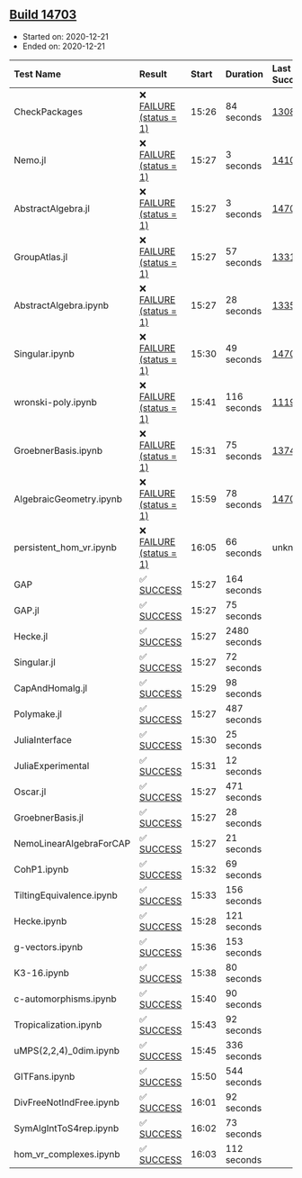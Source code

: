 ## [Build 14703](https://oscarci.mathematik.uni-kl.de/job/oscar/14703/)

* Started on: 2020-12-21
* Ended on: 2020-12-21

| Test Name    | Result | Start | Duration | Last Success | First Failure |
|:-------------|:-------|:------|:---------|:-------------|:--------------|
| CheckPackages | ❌ [FAILURE (status = 1)](https://oscarci.mathematik.uni-kl.de/job/oscar/14703/artifact/logs/build-14703/CheckPackages.log) | 15:26 | 84 seconds | [13085](https://oscarci.mathematik.uni-kl.de/job/oscar/13085/) | [13086](https://oscarci.mathematik.uni-kl.de/job/oscar/13086/) |
| Nemo.jl | ❌ [FAILURE (status = 1)](https://oscarci.mathematik.uni-kl.de/job/oscar/14703/artifact/logs/build-14703/Nemo.jl.log) | 15:27 | 3 seconds | [14101](https://oscarci.mathematik.uni-kl.de/job/oscar/14101/) | [14102](https://oscarci.mathematik.uni-kl.de/job/oscar/14102/) |
| AbstractAlgebra.jl | ❌ [FAILURE (status = 1)](https://oscarci.mathematik.uni-kl.de/job/oscar/14703/artifact/logs/build-14703/AbstractAlgebra.jl.log) | 15:27 | 3 seconds | [14701](https://oscarci.mathematik.uni-kl.de/job/oscar/14701/) | [14702](https://oscarci.mathematik.uni-kl.de/job/oscar/14702/) |
| GroupAtlas.jl | ❌ [FAILURE (status = 1)](https://oscarci.mathematik.uni-kl.de/job/oscar/14703/artifact/logs/build-14703/GroupAtlas.jl.log) | 15:27 | 57 seconds | [13311](https://oscarci.mathematik.uni-kl.de/job/oscar/13311/) | [13312](https://oscarci.mathematik.uni-kl.de/job/oscar/13312/) |
| AbstractAlgebra.ipynb | ❌ [FAILURE (status = 1)](https://oscarci.mathematik.uni-kl.de/job/oscar/14703/artifact/logs/build-14703/AbstractAlgebra.ipynb.log) | 15:27 | 28 seconds | [13355](https://oscarci.mathematik.uni-kl.de/job/oscar/13355/) | [13356](https://oscarci.mathematik.uni-kl.de/job/oscar/13356/) |
| Singular.ipynb | ❌ [FAILURE (status = 1)](https://oscarci.mathematik.uni-kl.de/job/oscar/14703/artifact/logs/build-14703/Singular.ipynb.log) | 15:30 | 49 seconds | [14701](https://oscarci.mathematik.uni-kl.de/job/oscar/14701/) | [14702](https://oscarci.mathematik.uni-kl.de/job/oscar/14702/) |
| wronski-poly.ipynb | ❌ [FAILURE (status = 1)](https://oscarci.mathematik.uni-kl.de/job/oscar/14703/artifact/logs/build-14703/wronski-poly.ipynb.log) | 15:41 | 116 seconds | [11192](https://oscarci.mathematik.uni-kl.de/job/oscar/11192/) | [11193](https://oscarci.mathematik.uni-kl.de/job/oscar/11193/) |
| GroebnerBasis.ipynb | ❌ [FAILURE (status = 1)](https://oscarci.mathematik.uni-kl.de/job/oscar/14703/artifact/logs/build-14703/GroebnerBasis.ipynb.log) | 15:31 | 75 seconds | [13748](https://oscarci.mathematik.uni-kl.de/job/oscar/13748/) | [13749](https://oscarci.mathematik.uni-kl.de/job/oscar/13749/) |
| AlgebraicGeometry.ipynb | ❌ [FAILURE (status = 1)](https://oscarci.mathematik.uni-kl.de/job/oscar/14703/artifact/logs/build-14703/AlgebraicGeometry.ipynb.log) | 15:59 | 78 seconds | [14701](https://oscarci.mathematik.uni-kl.de/job/oscar/14701/) | [14702](https://oscarci.mathematik.uni-kl.de/job/oscar/14702/) |
| persistent_hom_vr.ipynb | ❌ [FAILURE (status = 1)](https://oscarci.mathematik.uni-kl.de/job/oscar/14703/artifact/logs/build-14703/persistent_hom_vr.ipynb.log) | 16:05 | 66 seconds | unknown | unknown |
| GAP | ✅ [SUCCESS](https://oscarci.mathematik.uni-kl.de/job/oscar/14703/artifact/logs/build-14703/GAP.log) | 15:27 | 164 seconds |  |  |
| GAP.jl | ✅ [SUCCESS](https://oscarci.mathematik.uni-kl.de/job/oscar/14703/artifact/logs/build-14703/GAP.jl.log) | 15:27 | 75 seconds |  |  |
| Hecke.jl | ✅ [SUCCESS](https://oscarci.mathematik.uni-kl.de/job/oscar/14703/artifact/logs/build-14703/Hecke.jl.log) | 15:27 | 2480 seconds |  |  |
| Singular.jl | ✅ [SUCCESS](https://oscarci.mathematik.uni-kl.de/job/oscar/14703/artifact/logs/build-14703/Singular.jl.log) | 15:27 | 72 seconds |  |  |
| CapAndHomalg.jl | ✅ [SUCCESS](https://oscarci.mathematik.uni-kl.de/job/oscar/14703/artifact/logs/build-14703/CapAndHomalg.jl.log) | 15:29 | 98 seconds |  |  |
| Polymake.jl | ✅ [SUCCESS](https://oscarci.mathematik.uni-kl.de/job/oscar/14703/artifact/logs/build-14703/Polymake.jl.log) | 15:27 | 487 seconds |  |  |
| JuliaInterface | ✅ [SUCCESS](https://oscarci.mathematik.uni-kl.de/job/oscar/14703/artifact/logs/build-14703/JuliaInterface.log) | 15:30 | 25 seconds |  |  |
| JuliaExperimental | ✅ [SUCCESS](https://oscarci.mathematik.uni-kl.de/job/oscar/14703/artifact/logs/build-14703/JuliaExperimental.log) | 15:31 | 12 seconds |  |  |
| Oscar.jl | ✅ [SUCCESS](https://oscarci.mathematik.uni-kl.de/job/oscar/14703/artifact/logs/build-14703/Oscar.jl.log) | 15:27 | 471 seconds |  |  |
| GroebnerBasis.jl | ✅ [SUCCESS](https://oscarci.mathematik.uni-kl.de/job/oscar/14703/artifact/logs/build-14703/GroebnerBasis.jl.log) | 15:27 | 28 seconds |  |  |
| NemoLinearAlgebraForCAP | ✅ [SUCCESS](https://oscarci.mathematik.uni-kl.de/job/oscar/14703/artifact/logs/build-14703/NemoLinearAlgebraForCAP.log) | 15:27 | 21 seconds |  |  |
| CohP1.ipynb | ✅ [SUCCESS](https://oscarci.mathematik.uni-kl.de/job/oscar/14703/artifact/logs/build-14703/CohP1.ipynb.log) | 15:32 | 69 seconds |  |  |
| TiltingEquivalence.ipynb | ✅ [SUCCESS](https://oscarci.mathematik.uni-kl.de/job/oscar/14703/artifact/logs/build-14703/TiltingEquivalence.ipynb.log) | 15:33 | 156 seconds |  |  |
| Hecke.ipynb | ✅ [SUCCESS](https://oscarci.mathematik.uni-kl.de/job/oscar/14703/artifact/logs/build-14703/Hecke.ipynb.log) | 15:28 | 121 seconds |  |  |
| g-vectors.ipynb | ✅ [SUCCESS](https://oscarci.mathematik.uni-kl.de/job/oscar/14703/artifact/logs/build-14703/g-vectors.ipynb.log) | 15:36 | 153 seconds |  |  |
| K3-16.ipynb | ✅ [SUCCESS](https://oscarci.mathematik.uni-kl.de/job/oscar/14703/artifact/logs/build-14703/K3-16.ipynb.log) | 15:38 | 80 seconds |  |  |
| c-automorphisms.ipynb | ✅ [SUCCESS](https://oscarci.mathematik.uni-kl.de/job/oscar/14703/artifact/logs/build-14703/c-automorphisms.ipynb.log) | 15:40 | 90 seconds |  |  |
| Tropicalization.ipynb | ✅ [SUCCESS](https://oscarci.mathematik.uni-kl.de/job/oscar/14703/artifact/logs/build-14703/Tropicalization.ipynb.log) | 15:43 | 92 seconds |  |  |
| uMPS(2,2,4)_0dim.ipynb | ✅ [SUCCESS](https://oscarci.mathematik.uni-kl.de/job/oscar/14703/artifact/logs/build-14703/uMPS-2-2-4-_0dim.ipynb.log) | 15:45 | 336 seconds |  |  |
| GITFans.ipynb | ✅ [SUCCESS](https://oscarci.mathematik.uni-kl.de/job/oscar/14703/artifact/logs/build-14703/GITFans.ipynb.log) | 15:50 | 544 seconds |  |  |
| DivFreeNotIndFree.ipynb | ✅ [SUCCESS](https://oscarci.mathematik.uni-kl.de/job/oscar/14703/artifact/logs/build-14703/DivFreeNotIndFree.ipynb.log) | 16:01 | 92 seconds |  |  |
| SymAlgIntToS4rep.ipynb | ✅ [SUCCESS](https://oscarci.mathematik.uni-kl.de/job/oscar/14703/artifact/logs/build-14703/SymAlgIntToS4rep.ipynb.log) | 16:02 | 73 seconds |  |  |
| hom_vr_complexes.ipynb | ✅ [SUCCESS](https://oscarci.mathematik.uni-kl.de/job/oscar/14703/artifact/logs/build-14703/hom_vr_complexes.ipynb.log) | 16:03 | 112 seconds |  |  |
